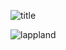 ![title](https://lappland.day/%E6%88%91%E6%98%AF%E6%8B%89%E6%99%AE%E5%85%B0%E5%BE%B7%E5%B0%8F%E5%A7%90%E7%9A%84%E7%8B%97%EF%BC%88%E9%80%8F%E6%98%8E%EF%BC%89.png)

![lappland](https://lappland.day/Lappland.jpg)

